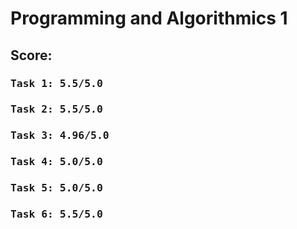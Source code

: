 # Programming and Algorithmics 1

## Score:
### <pre>Task 1:  **5.5/5.0**</pre>
### <pre>Task 2: **5.5/5.0**</pre>
### <pre>Task 3: **4.96/5.0**</pre>
### <pre>Task 4: **5.0/5.0**</pre>
### <pre>Task 5: **5.0/5.0**</pre>
### <pre>Task 6: **5.5/5.0**</pre>
